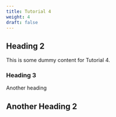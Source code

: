 ```yaml
---
title: Tutorial 4
weight: 4
draft: false
---
```


## Heading 2

This is some dummy content for Tutorial 4.

### Heading 3

Another heading

## Another Heading 2

